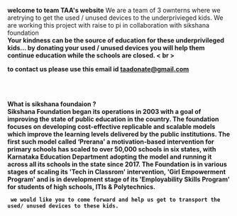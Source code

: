 <b>welcome to team TAA's website</b>
We are a team of 3 ownterns where we aretrying to get the used / unused devices to the underprivieged kids. 
We are working this project with raise to pi in collaboration with sikshana foundation <br>
<b> Your kindness can be the source of education for these underprivileged kids...  by donating your used / unused devices you will help them continue education while the schools are closed. 
  < br >  <br>
  
 <b> to contact us please use this email id <b> taadonate@gmail.com
  
  <br>  <br>
  
   <b> What is sikshana foundaion ? <b> <br> Sikshana Foundation began its operations in 2003 with a goal of improving the state of public education in the country. The foundation focuses on developing cost-effective replicable and scalable models which improve the learning levels delivered by the public institutions. The first such model called ‘Prerana’ a motivation-based intervention for primary schools has scaled to over 50,000 schools in six states, with Karnataka Education Department adopting the model and running it across all its schools in the state since 2017. The Foundation is in various stages of scaling its 'Tech in Classrom' intervention, 'Girl Empowerment Program' and is in development stage of its 'Employability Skills Program' for students of high schools, ITIs & Polytechnics. <br>

     
     we would like you to come forward and help us get to transport the used/ unused devices to these kids.
